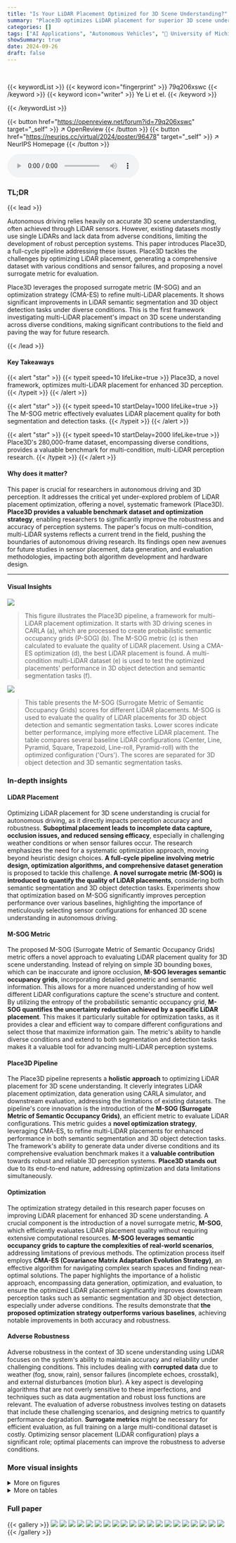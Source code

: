```yaml
---
title: "Is Your LiDAR Placement Optimized for 3D Scene Understanding?"
summary: "Place3D optimizes LiDAR placement for superior 3D scene understanding."
categories: []
tags: ["AI Applications", "Autonomous Vehicles", "🏢 University of Michigan",]
showSummary: true
date: 2024-09-26
draft: false
---
```


<br>

{{< keywordList >}}
{{< keyword icon="fingerprint" >}} 79q206xswc {{< /keyword >}}
{{< keyword icon="writer" >}} Ye Li et el. {{< /keyword >}}
 
{{< /keywordList >}}

{{< button href="https://openreview.net/forum?id=79q206xswc" target="_self" >}}
↗ OpenReview
{{< /button >}}
{{< button href="https://neurips.cc/virtual/2024/poster/96478" target="_self" >}}
↗ NeurIPS Homepage
{{< /button >}}


<audio controls>
    <source src="https://ai-paper-reviewer.com/79q206xswc/podcast.wav" type="audio/wav">
    Your browser does not support the audio element.
</audio>


### TL;DR


{{< lead >}}

Autonomous driving relies heavily on accurate 3D scene understanding, often achieved through LiDAR sensors.  However, existing datasets mostly use single LiDARs and lack data from adverse conditions, limiting the development of robust perception systems. This paper introduces Place3D, a full-cycle pipeline addressing these issues.  Place3D tackles the challenges by optimizing LiDAR placement, generating a comprehensive dataset with various conditions and sensor failures, and proposing a novel surrogate metric for evaluation.

Place3D leverages the proposed surrogate metric (M-SOG) and an optimization strategy (CMA-ES) to refine multi-LiDAR placements. It shows significant improvements in LiDAR semantic segmentation and 3D object detection tasks under diverse conditions. This is the first framework investigating multi-LiDAR placement's impact on 3D scene understanding across diverse conditions, making significant contributions to the field and paving the way for future research.

{{< /lead >}}


#### Key Takeaways

{{< alert "star" >}}
{{< typeit speed=10 lifeLike=true >}} Place3D, a novel framework, optimizes multi-LiDAR placement for enhanced 3D perception. {{< /typeit >}}
{{< /alert >}}

{{< alert "star" >}}
{{< typeit speed=10 startDelay=1000 lifeLike=true >}} The M-SOG metric effectively evaluates LiDAR placement quality for both segmentation and detection tasks. {{< /typeit >}}
{{< /alert >}}

{{< alert "star" >}}
{{< typeit speed=10 startDelay=2000 lifeLike=true >}} Place3D's 280,000-frame dataset, encompassing diverse conditions, provides a valuable benchmark for multi-condition, multi-LiDAR perception research. {{< /typeit >}}
{{< /alert >}}

#### Why does it matter?
This paper is crucial for researchers in autonomous driving and 3D perception. It addresses the critical yet under-explored problem of LiDAR placement optimization, offering a novel, systematic framework (Place3D).  **Place3D provides a valuable benchmark dataset and optimization strategy**, enabling researchers to significantly improve the robustness and accuracy of perception systems. The paper's focus on multi-condition, multi-LiDAR systems reflects a current trend in the field, pushing the boundaries of autonomous driving research.  Its findings open new avenues for future studies in sensor placement, data generation, and evaluation methodologies, impacting both algorithm development and hardware design.

------
#### Visual Insights



![](https://ai-paper-reviewer.com/79q206xswc/figures_2_1.jpg)

> This figure illustrates the Place3D pipeline, a framework for multi-LiDAR placement optimization.  It starts with 3D driving scenes in CARLA (a), which are processed to create probabilistic semantic occupancy grids (P-SOG) (b).  The M-SOG metric (c) is then calculated to evaluate the quality of LiDAR placement. Using a CMA-ES optimization (d), the best LiDAR placement is found. A multi-condition multi-LiDAR dataset (e) is used to test the optimized placements' performance in 3D object detection and semantic segmentation tasks (f).





![](https://ai-paper-reviewer.com/79q206xswc/tables_6_1.jpg)

> This table presents the M-SOG (Surrogate Metric of Semantic Occupancy Grids) scores for different LiDAR placements.  M-SOG is used to evaluate the quality of LiDAR placements for 3D object detection and semantic segmentation tasks. Lower scores indicate better performance, implying more effective LiDAR placement. The table compares several baseline LiDAR configurations (Center, Line, Pyramid, Square, Trapezoid, Line-roll, Pyramid-roll) with the optimized configuration ('Ours').  The scores are separated for 3D object detection and 3D semantic segmentation tasks.





### In-depth insights


#### LiDAR Placement
Optimizing LiDAR placement for 3D scene understanding is crucial for autonomous driving, as it directly impacts perception accuracy and robustness.  **Suboptimal placement leads to incomplete data capture, occlusion issues, and reduced sensing efficacy**, especially in challenging weather conditions or when sensor failures occur. The research emphasizes the need for a systematic optimization approach, moving beyond heuristic design choices.  **A full-cycle pipeline involving metric design, optimization algorithms, and comprehensive dataset generation** is proposed to tackle this challenge.  **A novel surrogate metric (M-SOG) is introduced to quantify the quality of LiDAR placements**, considering both semantic segmentation and 3D object detection tasks.  Experiments show that optimization based on M-SOG significantly improves perception performance over various baselines, highlighting the importance of meticulously selecting sensor configurations for enhanced 3D scene understanding in autonomous driving.

#### M-SOG Metric
The proposed M-SOG (Surrogate Metric of Semantic Occupancy Grids) metric offers a novel approach to evaluating LiDAR placement quality for 3D scene understanding.  Instead of relying on simple 3D bounding boxes, which can be inaccurate and ignore occlusion, **M-SOG leverages semantic occupancy grids**, incorporating detailed geometric and semantic information.  This allows for a more nuanced understanding of how well different LiDAR configurations capture the scene's structure and content.  By utilizing the entropy of the probabilistic semantic occupancy grid, **M-SOG quantifies the uncertainty reduction achieved by a specific LiDAR placement**. This makes it particularly suitable for optimization tasks, as it provides a clear and efficient way to compare different configurations and select those that maximize information gain.  The metric's ability to handle diverse conditions and extend to both segmentation and detection tasks makes it a valuable tool for advancing multi-LiDAR perception systems.

#### Place3D Pipeline
The Place3D pipeline represents a **holistic approach** to optimizing LiDAR placement for 3D scene understanding. It cleverly integrates LiDAR placement optimization, data generation using CARLA simulator, and downstream evaluation, addressing the limitations of existing datasets.  The pipeline's core innovation is the introduction of the **M-SOG (Surrogate Metric of Semantic Occupancy Grids)**, an efficient metric to evaluate LiDAR configurations.  This metric guides a **novel optimization strategy**, leveraging CMA-ES, to refine multi-LiDAR placements for enhanced performance in both semantic segmentation and 3D object detection tasks.  The framework's ability to generate data under diverse conditions and its comprehensive evaluation benchmark makes it a **valuable contribution** towards robust and reliable 3D perception systems.  **Place3D stands out** due to its end-to-end nature, addressing optimization and data limitations simultaneously.

#### Optimization
The optimization strategy detailed in this research paper focuses on improving LiDAR placement for enhanced 3D scene understanding.  A crucial component is the introduction of a novel surrogate metric, **M-SOG**, which efficiently evaluates LiDAR placement quality without requiring extensive computational resources.  **M-SOG leverages semantic occupancy grids to capture the complexities of real-world scenarios**, addressing limitations of previous methods. The optimization process itself employs **CMA-ES (Covariance Matrix Adaptation Evolution Strategy)**, an effective algorithm for navigating complex search spaces and finding near-optimal solutions.  The paper highlights the importance of a holistic approach, encompassing data generation, optimization, and evaluation, to ensure the optimized LiDAR placement significantly improves downstream perception tasks such as semantic segmentation and 3D object detection, especially under adverse conditions. The results demonstrate that **the proposed optimization strategy outperforms various baselines**, achieving notable improvements in both accuracy and robustness.

#### Adverse Robustness
Adverse robustness in the context of 3D scene understanding using LiDAR focuses on the system's ability to maintain accuracy and reliability under challenging conditions.  This includes dealing with **corrupted data** due to weather (fog, snow, rain), sensor failures (incomplete echoes, crosstalk), and external disturbances (motion blur).  A key aspect is developing algorithms that are not overly sensitive to these imperfections, and techniques such as data augmentation and robust loss functions are relevant.  The evaluation of adverse robustness involves testing on datasets that include these challenging scenarios, and designing metrics to quantify performance degradation.  **Surrogate metrics** might be necessary for efficient evaluation, as full training on a large multi-conditional dataset is costly.  Optimizing sensor placement (LiDAR configuration) plays a significant role; optimal placements can improve the robustness to adverse conditions.


### More visual insights

<details>
<summary>More on figures
</summary>


![](https://ai-paper-reviewer.com/79q206xswc/figures_4_1.jpg)

> This figure visualizes different LiDAR placements on an autonomous vehicle.  It compares seven baselines inspired by existing self-driving vehicle configurations with two optimized LiDAR placements from the proposed method (one for segmentation and one for detection).  An additional placement optimized with a 2D constraint is also shown. The visualizations highlight the spatial distribution of LiDAR sensors on the vehicle's roof.


![](https://ai-paper-reviewer.com/79q206xswc/figures_6_1.jpg)

> This figure illustrates the process of generating Probabilistic Semantic Occupancy Grids (P-SOG) used in the Place3D framework for evaluating LiDAR placements. It starts with raw point cloud data from multiple frames (a), which are merged into a single dense point cloud (b).  This dense point cloud is then voxelized into a Semantic Occupancy Grid (SOG) (c), representing the scene's semantic information in a grid structure. Finally, by considering probabilities across all frames, a Probabilistic SOG (P-SOG) (d) is created, which is used as a more robust and informative representation for LiDAR placement assessment.


![](https://ai-paper-reviewer.com/79q206xswc/figures_8_1.jpg)

> This figure illustrates the Place3D pipeline which is composed of 6 stages: 1) 3D driving scenes are generated using CARLA simulator. 2) These scenes are converted to Probabilistic Semantic Occupancy Grids (P-SOG). 3) M-SOG (Surrogate Metric of Semantic Occupancy Grids) is computed using the P-SOG. 4) CMA-ES based optimization is performed using M-SOG to find the optimal LiDAR placements. 5) A multi-condition multi-LiDAR dataset is generated using the optimized LiDAR placements and the CARLA simulator. 6) The performance of different LiDAR placements is evaluated by using the dataset and existing perception models for both 3D object detection and semantic segmentation.


![](https://ai-paper-reviewer.com/79q206xswc/figures_8_2.jpg)

> This figure illustrates the Place3D pipeline, a framework for multi-LiDAR placement optimization. It begins with 3D driving scenes (a) from which probabilistic semantic occupancy grids (P-SOG) are generated (b).  The M-SOG (Surrogate Metric of Semantic Occupancy Grids) metric (c) is then computed to evaluate LiDAR placement quality.  A CMA-ES (Covariance Matrix Adaptation Evolution Strategy) based optimization strategy (d) is used to refine LiDAR placements and maximize the M-SOG score. A multi-condition multi-LiDAR dataset is created and used to evaluate the performance of the optimized placements (e,f) on both clean and corrupted data, using 3D object detection and LiDAR semantic segmentation models.


![](https://ai-paper-reviewer.com/79q206xswc/figures_9_1.jpg)

> This figure illustrates the Place3D pipeline, a framework for optimizing LiDAR placement for 3D scene understanding. It starts with synthesizing point clouds in CARLA, then computes a surrogate metric (M-SOG) to evaluate LiDAR placement quality.  A CMA-ES optimization strategy refines the placement, which is then validated on a multi-condition, multi-LiDAR dataset for 3D object detection and semantic segmentation tasks. The pipeline demonstrates an end-to-end approach for optimizing multi-LiDAR systems and evaluating their effectiveness.


![](https://ai-paper-reviewer.com/79q206xswc/figures_18_1.jpg)

> This figure illustrates the Place3D pipeline, a framework for multi-LiDAR placement optimization.  It shows the process from generating synthetic point clouds in CARLA, computing a surrogate metric (M-SOG) to evaluate LiDAR placement quality, optimizing the placements using CMA-ES, creating a multi-condition dataset, and finally evaluating the performance of different placements on 3D object detection and semantic segmentation tasks.


![](https://ai-paper-reviewer.com/79q206xswc/figures_19_1.jpg)

> This figure illustrates the Place3D pipeline, a framework for optimizing LiDAR placement for 3D scene understanding.  It starts with 3D driving scenes from CARLA, generating probabilistic semantic occupancy grids (P-SOGs). The surrogate metric M-SOG is calculated to evaluate LiDAR placement quality.  A CMA-ES optimization strategy refines the LiDAR placement. A multi-condition, multi-LiDAR dataset is used to evaluate the optimized placement's performance against baselines in semantic segmentation and 3D object detection tasks.


![](https://ai-paper-reviewer.com/79q206xswc/figures_21_1.jpg)

> This figure shows six visual examples of LiDAR point clouds in various adverse conditions.  Each subfigure demonstrates a different type of corruption: (a) fog, (b) wet ground, (c) snow, (d) motion blur, (e) crosstalk, and (f) incomplete echo. The images illustrate how these adverse conditions affect the quality and completeness of the LiDAR point cloud data, highlighting the challenges in achieving robust 3D perception in real-world scenarios.


![](https://ai-paper-reviewer.com/79q206xswc/figures_22_1.jpg)

> This figure shows six examples of LiDAR point clouds that have been corrupted by different types of adverse weather conditions (fog, wet ground, snow), external disturbances (motion blur), and sensor failures (crosstalk, incomplete echo). Each image shows the raw LiDAR point cloud data, highlighting how the different types of corruption affect the quality of the data.  This helps illustrate the challenges that adverse conditions pose to autonomous driving and underscores the importance of the Place3D dataset for robust perception research.


![](https://ai-paper-reviewer.com/79q206xswc/figures_25_1.jpg)

> This figure illustrates the Place3D pipeline.  It starts with generating synthetic 3D driving scenes in CARLA.  Probabilistic Semantic Occupancy Grids (P-SOG) are then created, and a surrogate metric (M-SOG) is calculated to evaluate the quality of LiDAR placements.  A CMA-ES optimization strategy is used to find optimal LiDAR configurations. Finally,  a large-scale multi-condition multi-LiDAR dataset is used to evaluate the performance of the optimized placements compared to baselines on 3D object detection and semantic segmentation tasks.


![](https://ai-paper-reviewer.com/79q206xswc/figures_25_2.jpg)

> This figure illustrates the Place3D pipeline, a full-cycle framework for multi-LiDAR placement optimization.  It starts with 3D driving scene data from CARLA, which is then processed to create probabilistic semantic occupancy grids (P-SOG). A surrogate metric (M-SOG) is computed to evaluate the quality of LiDAR placements.  A CMA-ES optimization strategy is used to find the optimal LiDAR configuration.  A large multi-condition, multi-LiDAR dataset is used to evaluate the performance of the optimized configuration in various conditions against baselines. The final evaluation assesses the performance of both 3D object detection and LiDAR semantic segmentation.


![](https://ai-paper-reviewer.com/79q206xswc/figures_25_3.jpg)

> This figure illustrates the Place3D pipeline, a framework for multi-LiDAR placement optimization.  It starts with 3D driving scenes from CARLA, generating probabilistic semantic occupancy grids. A surrogate metric (M-SOG) evaluates LiDAR placement quality, guiding a CMA-ES optimization process to refine placements.  The pipeline includes the generation of a multi-condition, multi-LiDAR dataset to evaluate the optimized placements' performance in both clean and adverse conditions.


![](https://ai-paper-reviewer.com/79q206xswc/figures_25_4.jpg)

> This figure illustrates the Place3D pipeline, a framework for optimizing LiDAR placement in autonomous driving.  It starts with 3D driving scenes from the CARLA simulator. These scenes are used to create probabilistic semantic occupancy grids (P-SOGs), which quantify the information captured by LiDARs.  A surrogate metric (M-SOG) is calculated from the P-SOGs to evaluate LiDAR placement quality.  A CMA-ES optimization strategy refines multi-LiDAR placements to maximize the M-SOG score.  Finally, the optimized placements are evaluated on a large-scale dataset under various conditions (clean and adverse) using semantic segmentation and 3D object detection models, demonstrating improved performance compared to baselines.


![](https://ai-paper-reviewer.com/79q206xswc/figures_26_1.jpg)

> This figure illustrates the Place3D pipeline, a framework for optimizing LiDAR placement for 3D scene understanding.  It starts with generating synthetic data using CARLA, then computes a surrogate metric (M-SOG) to evaluate the quality of different LiDAR placements. A CMA-ES optimization strategy is used to find the optimal placement. Finally, the optimized placement is validated on a large-scale multi-condition dataset by evaluating performance on 3D object detection and LiDAR semantic segmentation tasks. The entire process showcases the optimization of multi-LiDAR placements for improved 3D scene perception.


![](https://ai-paper-reviewer.com/79q206xswc/figures_27_1.jpg)

> This figure illustrates the Place3D pipeline, which consists of six main stages: 1) 3D driving scenes are generated using CARLA; 2) probabilistic semantic occupancy grids (P-SOG) are computed; 3) the surrogate metric of semantic occupancy grids (M-SOG) is calculated using the covered voxels; 4) an evolution strategy (CMA-ES) is used to optimize LiDAR placements by maximizing M-SOG; 5) a multi-condition multi-LiDAR dataset is generated and used for training; and 6) perception performance is evaluated on both clean and corrupted data. The diagram visually summarizes the entire workflow of the Place3D framework.


</details>




<details>
<summary>More on tables
</summary>


![](https://ai-paper-reviewer.com/79q206xswc/tables_7_1.jpg)
> This table presents the mean Intersection over Union (mIoU) scores for LiDAR semantic segmentation using different LiDAR placement strategies.  The mIoU is a metric evaluating the accuracy of semantic segmentation. Results are shown for both clean and adverse (corrupted) conditions. The average mIoU across various adverse conditions is also provided for each placement strategy.

![](https://ai-paper-reviewer.com/79q206xswc/tables_7_2.jpg)
> This table presents the mean Intersection over Union (mIoU) scores for LiDAR semantic segmentation using different LiDAR placement strategies.  The performance is evaluated under both clean and six different adverse conditions (fog, wet ground, snow, motion blur, crosstalk, incomplete echo). The table highlights the mIoU for each condition and provides an average mIoU across all adverse conditions for comparison.

![](https://ai-paper-reviewer.com/79q206xswc/tables_18_1.jpg)
> This table compares the Place3D dataset with three other popular autonomous driving datasets: nuScenes, Waymo, and SemanticKITTI.  The comparison highlights key differences in the number of detection and segmentation classes, the number of 3D bounding boxes and points per frame, the number of LiDAR channels, the vertical field of view of the LiDAR sensors, the LiDAR placement strategy (single vs. multiple), and the presence or absence of adverse weather conditions in the data.

![](https://ai-paper-reviewer.com/79q206xswc/tables_18_2.jpg)
> This table presents the performance of LiDAR semantic segmentation using different placement strategies.  The mIoU (mean Intersection over Union) scores are reported for both clean and adverse (fog, wet ground, snow, motion blur, crosstalk, incomplete echo) conditions.  Higher mIoU indicates better performance. The average mIoU across adverse conditions is also provided for each strategy.

![](https://ai-paper-reviewer.com/79q206xswc/tables_20_1.jpg)
> This table presents a detailed breakdown of the performance of four different LiDAR semantic segmentation models (MinkUNet, SPVCNN, PolarNet, and Cylinder3D) across various LiDAR placement strategies.  The performance is measured using the mean Intersection over Union (mIoU) and class-wise IoU, both expressed as percentages.  The table allows for a comparison of model performance across different LiDAR configurations and highlights strengths and weaknesses of each model in specific semantic categories.

![](https://ai-paper-reviewer.com/79q206xswc/tables_20_2.jpg)
> This table presents a detailed breakdown of the performance of four different LiDAR semantic segmentation models (MinkUNet, SPVCNN, PolarNet, and Cylinder3D) across various LiDAR placement strategies.  The results are shown as mIoU (mean Intersection over Union) scores and class-wise IoU scores, both expressed as percentages. This allows for a granular analysis of model performance on specific semantic classes under different LiDAR configurations.

![](https://ai-paper-reviewer.com/79q206xswc/tables_23_1.jpg)
> This table lists the hyperparameters used for training the four LiDAR semantic segmentation models (MinkUNet, SPVCNN, PolarNet, and Cylinder3D) within the Place3D benchmark.  It specifies the batch size, number of epochs, optimizer (AdamW), learning rate, weight decay, and epsilon values for each model. These settings are crucial for understanding and reproducing the experimental results.

![](https://ai-paper-reviewer.com/79q206xswc/tables_23_2.jpg)
> This table presents the hyperparameters used for training the four 3D object detection models (PointPillars, CenterPoint, BEVFusion-L, and FSTR) within the Place3D benchmark.  It details the batch size, number of epochs, optimizer (AdamW), learning rate, weight decay, and epsilon values used for each model.

![](https://ai-paper-reviewer.com/79q206xswc/tables_24_1.jpg)
> This table compares four different methods for optimizing LiDAR sensor placement for autonomous driving, highlighting key differences in venue, deployment type (vehicle-mounted vs roadside), sensor type, prior information used, the tasks addressed (detection or segmentation), and whether the method includes optimization.  Place3D is shown to be unique in optimizing for both semantic segmentation and detection, and utilizing semantic occupancy as prior information. 

![](https://ai-paper-reviewer.com/79q206xswc/tables_28_1.jpg)
> This table presents the mean Intersection over Union (mIoU) scores for LiDAR semantic segmentation using different LiDAR placement strategies.  It compares performance across various models (MinkUNet, SPVCNN, PolarNet, Cylinder3D) under both clean and adverse weather conditions (fog, wet ground, snow, motion blur, crosstalk, incomplete echo). The mIoU, a measure of semantic segmentation accuracy, is reported as a percentage.  Average mIoU scores across the adverse conditions are also provided for each strategy.

![](https://ai-paper-reviewer.com/79q206xswc/tables_29_1.jpg)
> This table presents the performance evaluation results of LiDAR semantic segmentation using different LiDAR placement strategies under both clean and adverse conditions.  The metrics used are mean Intersection over Union (mIoU), mean Accuracy (mAcc), Expected Calibration Error (ECE), and average mIoU across adverse conditions.  Higher mIoU and mAcc values indicate better performance, while a lower ECE value signifies better calibration. The table allows comparison of various LiDAR placement strategies across different adverse weather and sensor failure conditions.

![](https://ai-paper-reviewer.com/79q206xswc/tables_30_1.jpg)
> This table presents the mean Intersection over Union (mIoU) scores for LiDAR semantic segmentation using different LiDAR placement strategies.  The mIoU is a metric evaluating the accuracy of semantic segmentation. The results are shown for both clean conditions (no added noise or weather effects) and for several adverse conditions (fog, wet ground, snow, motion blur, crosstalk, incomplete echo).  The average mIoU score across the adverse conditions is also provided for each strategy, allowing for a comparison of robustness.

![](https://ai-paper-reviewer.com/79q206xswc/tables_31_1.jpg)
> This table presents the performance of four different LiDAR semantic segmentation models (MinkUNet, SPVCNN, PolarNet, and Cylinder3D) under various LiDAR placement strategies.  The results are broken down by performance metric (mIoU, mAcc, ECE) for both clean and adverse conditions (fog, wet ground, snow, motion blur, crosstalk, and incomplete echo).  The table allows for a comparison of model performance under various conditions and LiDAR placements.

</details>




### Full paper

{{< gallery >}}
<img src="https://ai-paper-reviewer.com/79q206xswc/1.png" class="grid-w50 md:grid-w33 xl:grid-w25" />
<img src="https://ai-paper-reviewer.com/79q206xswc/2.png" class="grid-w50 md:grid-w33 xl:grid-w25" />
<img src="https://ai-paper-reviewer.com/79q206xswc/3.png" class="grid-w50 md:grid-w33 xl:grid-w25" />
<img src="https://ai-paper-reviewer.com/79q206xswc/4.png" class="grid-w50 md:grid-w33 xl:grid-w25" />
<img src="https://ai-paper-reviewer.com/79q206xswc/5.png" class="grid-w50 md:grid-w33 xl:grid-w25" />
<img src="https://ai-paper-reviewer.com/79q206xswc/6.png" class="grid-w50 md:grid-w33 xl:grid-w25" />
<img src="https://ai-paper-reviewer.com/79q206xswc/7.png" class="grid-w50 md:grid-w33 xl:grid-w25" />
<img src="https://ai-paper-reviewer.com/79q206xswc/8.png" class="grid-w50 md:grid-w33 xl:grid-w25" />
<img src="https://ai-paper-reviewer.com/79q206xswc/9.png" class="grid-w50 md:grid-w33 xl:grid-w25" />
<img src="https://ai-paper-reviewer.com/79q206xswc/10.png" class="grid-w50 md:grid-w33 xl:grid-w25" />
<img src="https://ai-paper-reviewer.com/79q206xswc/11.png" class="grid-w50 md:grid-w33 xl:grid-w25" />
<img src="https://ai-paper-reviewer.com/79q206xswc/12.png" class="grid-w50 md:grid-w33 xl:grid-w25" />
<img src="https://ai-paper-reviewer.com/79q206xswc/13.png" class="grid-w50 md:grid-w33 xl:grid-w25" />
<img src="https://ai-paper-reviewer.com/79q206xswc/14.png" class="grid-w50 md:grid-w33 xl:grid-w25" />
<img src="https://ai-paper-reviewer.com/79q206xswc/15.png" class="grid-w50 md:grid-w33 xl:grid-w25" />
<img src="https://ai-paper-reviewer.com/79q206xswc/16.png" class="grid-w50 md:grid-w33 xl:grid-w25" />
<img src="https://ai-paper-reviewer.com/79q206xswc/17.png" class="grid-w50 md:grid-w33 xl:grid-w25" />
<img src="https://ai-paper-reviewer.com/79q206xswc/18.png" class="grid-w50 md:grid-w33 xl:grid-w25" />
<img src="https://ai-paper-reviewer.com/79q206xswc/19.png" class="grid-w50 md:grid-w33 xl:grid-w25" />
<img src="https://ai-paper-reviewer.com/79q206xswc/20.png" class="grid-w50 md:grid-w33 xl:grid-w25" />
{{< /gallery >}}